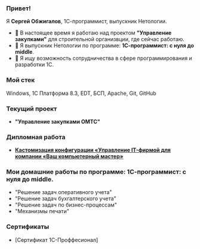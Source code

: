### Привет!

Я **Сергей Обжигалов**, 1С-программист, выпускник Нетологии.

- 🔭 В настоящее время я работаю над проектом **"Управление закупками"** для строительной организвции, где сейчас работаю.
- 🌱 Я выпускник Нетологии по программе: **1С-программист: с нуля до middle**.
- 👯 Я ищу возможность сотрудничества в сфере программирования и разработки 1С.

### Мой стек

Windows, 1С Платформа 8.3, EDT, БСП, Apache, Git, GitHub

### Текущий проект
- **"Управление закупками ОМТС"**

### Дипломная работа 
- [**Кастомизация конфигурации «Управление IT-фирмой для компании «Ваш компьютерный мастер»**](https://github.com/ObzhigalovSV/DiplomFONECMID)

### Мои домашние работы по программе: 1С-программист: с нуля до middle.
- "Решение задач оперативного учета"
- "Решение задач бухгалтерского учета"
- "Решение задач по бизнес-процессам"
- "Механизмы печати"

### Сертификаты
- [Сертификат 1С-Проффесионал]

